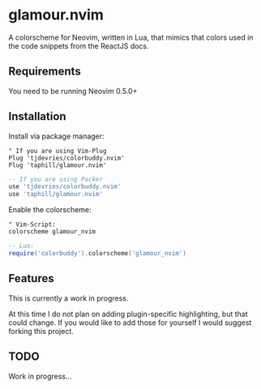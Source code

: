 # glamour.nvim

A colorscheme for Neovim, written in Lua, that mimics that colors used in the code snippets from the ReactJS docs.

## Requirements

You need to be running Neovim 0.5.0+

## Installation

Install via package manager:
```vim
" If you are using Vim-Plug
Plug 'tjdevries/colorbuddy.nvim'
Plug 'taphill/glamour.nvim'
```

```lua
-- If you are using Packer
use 'tjdevries/colorbuddy.nvim'
use 'taphill/glamour.nvim'
```

Enable the colorscheme:

```vim 
" Vim-Script:
colorscheme glamour_nvim
```

```lua
-- Lua:
require('colorbuddy').colorscheme('glamour_nvim')
```

## Features

This is currently a work in progress.

At this time I do not plan on adding plugin-specific highlighting, but that could change. If you would like to add those for yourself I would suggest forking this project.

## TODO

Work in progress...

